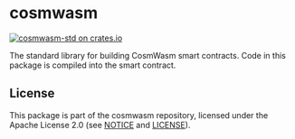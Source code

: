 # cosmwasm

[![cosmwasm-std on crates.io](https://img.shields.io/crates/v/cosmwasm-std.svg)](https://crates.io/crates/cosmwasm-std)

The standard library for building CosmWasm smart contracts. Code in this package
is compiled into the smart contract.

## License

This package is part of the cosmwasm repository, licensed under the Apache
License 2.0 (see
[NOTICE](https://github.com/CosmWasm/cosmwasm/blob/master/NOTICE) and
[LICENSE](https://github.com/CosmWasm/cosmwasm/blob/master/LICENSE)).
